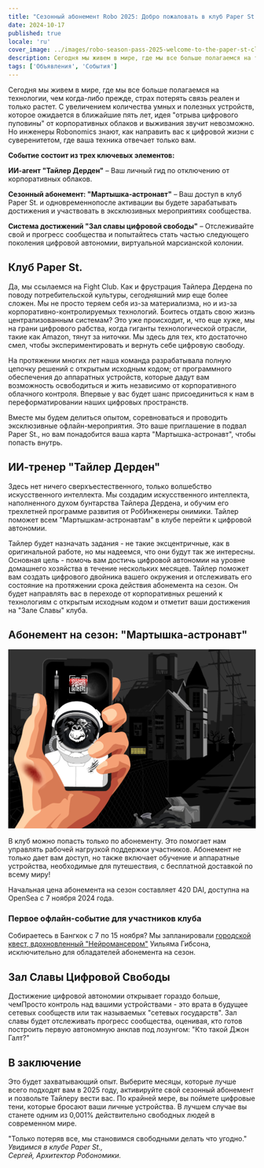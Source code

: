 ```yaml
---
title: "Сезонный абонемент Robo 2025: Добро пожаловать в клуб Paper St."
date: 2024-10-17
published: true
locale: 'ru'
cover_image: ../images/robo-season-pass-2025-welcome-to-the-paper-st-club/cover.png
description: Сегодня мы живем в мире, где мы все больше полагаемся на технологии, чем когда-либо прежде, страх потерять связь реален и только растет. С увеличением количества умных и полезных устройств, которое ожидается в ближайшие пять лет, идея "отрыва цифрового пуповины" от корпоративных облаков и выживания звучит невозможно.
tags: ['Объявления', 'События']
---
```


Сегодня мы живем в мире, где мы все больше полагаемся на технологии, чем когда-либо прежде, страх потерять связь реален и только растет. С увеличением количества умных и полезных устройств, которое ожидается в ближайшие пять лет, идея "отрыва цифрового пуповины" от корпоративных облаков и выживания звучит невозможно.   
Но инженеры Robonomics знают, как направить вас к цифровой жизни с суверенитетом, где ваша техника отвечает только вам.

**Событие состоит из трех ключевых элементов:**

**ИИ-агент "Тайлер Дерден"** – Ваш личный гид по отключению от корпоративных облаков.

**Сезонный абонемент: "Мартышка-астронавт"** – Ваш доступ в клуб Paper St. и одновременнопосле активации вы будете зарабатывать достижения и участвовать в эксклюзивных мероприятиях сообщества.

**Система достижений "Зал славы цифровой свободы"** – Отслеживайте свой и прогресс сообщества и попытайтесь стать частью следующего поколения цифровой автономии, виртуальной марсианской колонии.

## Клуб Paper St.   
Да, мы ссылаемся на Fight Club. Как и фрустрация Тайлера Дердена по поводу потребительской культуры, сегодняшний мир еще более сложен. Мы не просто теряем себя из-за материализма, но и из-за корпоративно-контролируемых технологий. Боитесь отдать свою жизнь централизованным системам? Это уже происходит, и, что еще хуже, мы на грани цифрового рабства, когда гиганты технологической отрасли, такие как Amazon, тянут за ниточки. Мы здесь для тех, кто достаточно смел, чтобы экспериментировать и вернуть себе цифровую свободу.

На протяжении многих лет наша команда разрабатывала полную цепочку решений с открытым исходным кодом; от программного обеспечения до аппаратных устройств, которые дадут вам возможность освободиться и жить независимо от корпоративного облачного контроля. Впервые у вас будет шанс присоединиться к нам в переформатировании наших цифровых пространств.

Вместе мы будем делиться опытом, соревноваться и проводить эксклюзивные офлайн-мероприятия. Это ваше приглашение в подвал Paper St., но вам понадобится ваша карта "Мартышка-астронавт", чтобы попасть внутрь.

## ИИ-тренер "Тайлер Дерден"   
Здесь нет ничего сверхъестественного, только волшебство искусственного интеллекта. Мы создадим искусственного интеллекта, наполненного духом бунтарства Тайлера Дердена, и обучим его трехлетней программе развития от РобИнженеры онимики. Тайлер поможет всем "Мартышкам-астронавтам" в клубе перейти к цифровой автономии.

Тайлер будет назначать задания - не такие эксцентричные, как в оригинальной работе, но мы надеемся, что они будут так же интересны. Основная цель - помочь вам достичь цифровой автономии на уровне домашнего хозяйства в течение нескольких месяцев. Тайлер поможет вам создать цифрового двойника вашего окружения и отслеживать его состояние на протяжении срока действия абонемента на сезон. Он будет направлять вас в переходе от корпоративных решений к технологиям с открытым исходным кодом и отметит ваши достижения на "Зале Славы" клуба.

## Абонемент на сезон: "Мартышка-астронавт"

![Card-2.png](../images/robo-season-pass-2025-welcome-to-the-paper-st-club/card-2.png)

В клуб можно попасть только по абонементу. Это помогает нам управлять рабочей нагрузкой поддержки участников. Абонемент не только дает вам доступ, но также включает обучение и аппаратные устройства, необходимые для путешествия, с бесплатной доставкой по всему миру!

Начальная цена абонемента на сезон составляет 420 DAI, доступна на OpenSea с 7 ноября 2024 года.

### Первое офлайн-событие для участников клуба
Собираетесь в Бангкок с 7 по 15 ноября? Мы запланировали [городской квест, вдохновленный "Нейромансером"](https://x.com/AIRA_Robonomics/status/1844293067009929439) Уильяма Гибсона, исключительно для обладателей абонемента на сезон.

## Зал Славы Цифровой Свободы
Достижение цифровой автономии открывает гораздо больше, чемПросто контроль над вашими устройствами - это врата в будущее сетевых сообществ или так называемых "сетевых государств". Зал славы будет отслеживать прогресс сообщества, оценивая, кто готов построить первую автономную анклав под лозунгом: "Кто такой Джон Галт?"

## В заключение  
Это будет захватывающий опыт. Выберите месяцы, которые лучше всего подходят вам в 2025 году, активируйте свой сезонный абонемент и позвольте Тайлеру вести вас. По крайней мере, вы поймете цифровые тени, которые бросают ваши личные устройства. В лучшем случае вы станете одним из 0,001% действительно свободных людей в современном мире.

"Только потеряв все, мы становимся свободными делать что угодно."  
*Увидимся в клубе Paper St.,  
Сергей, Архитектор Робономики.*